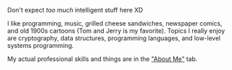 Don't expect *too much* intelligent stuff here XD

I like programming, music, grilled cheese sandwiches, newspaper comics, and old 1900s cartoons (Tom and Jerry is my favorite). Topics I really enjoy are cryptography, data structures, programming languages, and low-level systems programming.

My actual professional skills and things are in the ["About Me"](about.md) tab.

